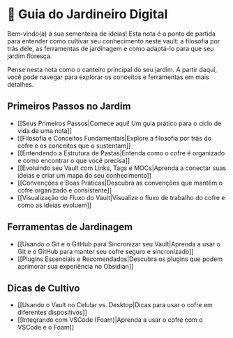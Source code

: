 # 🌱 Guia do Jardineiro Digital

Bem-vindo(a) à sua sementeira de ideias! Esta nota é o ponto de partida para entender como cultivar seu conhecimento neste vault: a filosofia por trás dele, as ferramentas de jardinagem e como adaptá-lo para que seu jardim floresça.

Pense nesta nota como o canteiro principal do seu jardim. A partir daqui, você pode navegar para explorar os conceitos e ferramentas em mais detalhes.

## Primeiros Passos no Jardim

- [[Seus Primeiros Passos|Comece aqui! Um guia prático para o ciclo de vida de uma nota]]
- [[Filosofia e Conceitos Fundamentais|Explore a filosofia por trás do cofre e os conceitos que o sustentam]]
- [[Entendendo a Estrutura de Pastas|Entenda como o cofre é organizado e como encontrar o que você precisa]]
- [[Evoluindo seu Vault com Links, Tags e MOCs|Aprenda a conectar suas ideias e criar um mapa do seu conhecimento]]
- [[Convenções e Boas Práticas|Descubra as convenções que mantêm o cofre organizado e consistente]]
- [[Visualização do Fluxo do Vault|Visualize o fluxo de trabalho do cofre e como as ideias evoluem]]

## Ferramentas de Jardinagem

- [[Usando o Git e o GitHub para Sincronizar seu Vault|Aprenda a usar o Git e o GitHub para manter seu cofre seguro e sincronizado]]
- [[Plugins Essenciais e Recomendados|Descubra os plugins que podem aprimorar sua experiência no Obsidian]]

## Dicas de Cultivo

- [[Usando o Vault no Celular vs. Desktop|Dicas para usar o cofre em diferentes dispositivos]]
- [[Integrando com VSCode (Foam)|Aprenda a usar o cofre com o VSCode e o Foam]]
